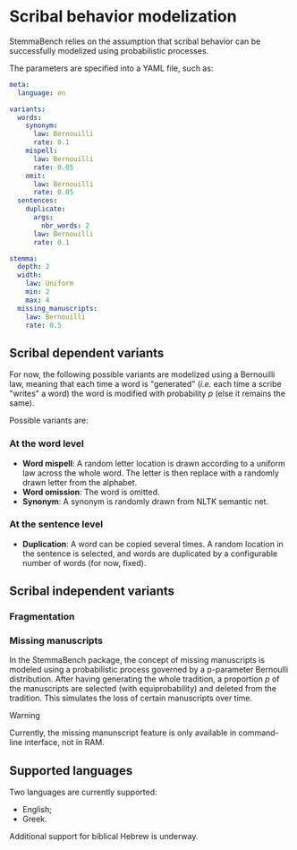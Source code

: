 # Scribal behavior modelization

StemmaBench relies on the assumption that scribal behavior can be successfully modelized using probabilistic processes.

The parameters are specified into a YAML file, such as:

```yaml
meta:
  language: en

variants:
  words:
    synonym:
      law: Bernouilli
      rate: 0.1
    mispell:
      law: Bernouilli
      rate: 0.05
    omit:
      law: Bernouilli
      rate: 0.05
  sentences:
    duplicate:
      args:
        nbr_words: 2
      law: Bernouilli
      rate: 0.1

stemma:
  depth: 2
  width:
    law: Uniform
    min: 2
    max: 4
  missing_manuscripts:
    law: Bernouilli
    rate: 0.5
```

## Scribal dependent variants

For now, the following possible variants are modelized using a Bernouilli law, meaning that each time a word is "generated" (*i.e.* each time a scribe "writes" a word) the word is modified with probability *p* (else it remains the same).

Possible variants are:

### At the word level

- **Word mispell**: A random letter location is drawn according to a uniform law across the whole word. The letter is then replace with a randomly drawn letter from the alphabet.
- **Word omission**: The word is omitted.
- **Synonym**: A synonym is randomly drawn from NLTK semantic net.

### At the sentence level

- **Duplication**: A word can be copied several times. A random location in the sentence is selected, and words are duplicated by a configurable number of words (for now, fixed).


## Scribal independent variants

### Fragmentation

### Missing manuscripts
In the StemmaBench package, the concept of missing manuscripts is modeled using a probabilistic process governed by a p-parameter Bernoulli distribution. After having generating the whole tradition, a proportion *p* of the manuscripts are selected (with equiprobability) and deleted from the tradition. This simulates the loss of certain manuscripts over time.

> [!WARNING]
> 
> Currently, the missing manunscript feature is only available in command-line interface, not in RAM.

## Supported languages
Two languages are currently supported:
- English;
- Greek.

Additional support for biblical Hebrew is underway.
